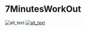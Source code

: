 # 7MinutesWorkOut
![_alt_text_](https://img.shields.io/badge/kotlin-1.8.20-7F52FF?style-for-the-badge&logo=kotlin)
[![_alt_text_](https://img.shields.io/badge/kotlin-1.8.20-7F52FF?style=for-the-badge&logo=kotlin)](https://kotlinlang.org/)

